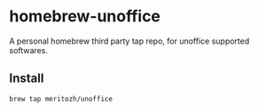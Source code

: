 # homebrew-unoffice
A personal homebrew third party tap repo, for unoffice supported softwares.

## Install

```bash
brew tap meritozh/unoffice
```
